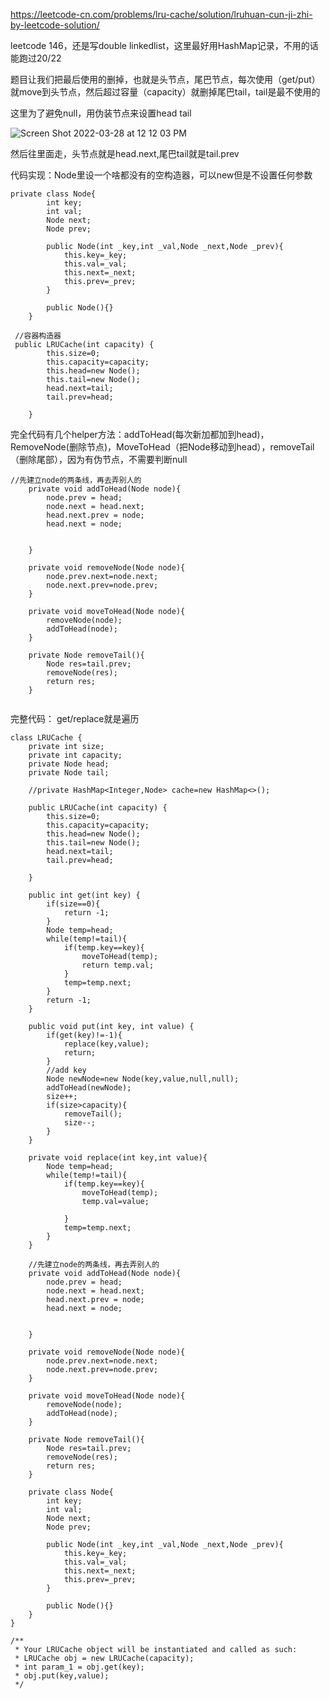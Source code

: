 https://leetcode-cn.com/problems/lru-cache/solution/lruhuan-cun-ji-zhi-by-leetcode-solution/

leetcode 146，还是写double linkedlist，这里最好用HashMap记录，不用的话能跑过20/22

题目让我们把最后使用的删掉，也就是头节点，尾巴节点，每次使用（get/put）就move到头节点，然后超过容量（capacity）就删掉尾巴tail，tail是最不使用的

这里为了避免null，用伪装节点来设置head tail

![Screen Shot 2022-03-28 at 12 12 03 PM](https://user-images.githubusercontent.com/59748598/160469713-b2233ae3-df46-4ace-8bcf-5f8709cef6ad.png)

然后往里面走，头节点就是head.next,尾巴tail就是tail.prev

代码实现：Node里设一个啥都没有的空构造器，可以new但是不设置任何参数
```` 
private class Node{
        int key;
        int val;
        Node next;
        Node prev;
        
        public Node(int _key,int _val,Node _next,Node _prev){
            this.key=_key;
            this.val=_val;
            this.next=_next;
            this.prev=_prev;
        }
        
        public Node(){}
    }
    
 //容器构造器
 public LRUCache(int capacity) {
        this.size=0;
        this.capacity=capacity;
        this.head=new Node();
        this.tail=new Node();
        head.next=tail;
        tail.prev=head;
        
    }
````

完全代码有几个helper方法：addToHead(每次新加都加到head)，RemoveNode(删除节点)，MoveToHead（把Node移动到head），removeTail（删除尾部），因为有伪节点，不需要判断null
 
```` 
//先建立node的两条线，再去弄别人的
    private void addToHead(Node node){
        node.prev = head;
        node.next = head.next;
        head.next.prev = node;
        head.next = node;


    }
    
    private void removeNode(Node node){
        node.prev.next=node.next;
        node.next.prev=node.prev;
    }
    
    private void moveToHead(Node node){
        removeNode(node);
        addToHead(node);
    }
    
    private Node removeTail(){
        Node res=tail.prev;
        removeNode(res);
        return res;
    }
    
````

完整代码： get/replace就是遍历
 
```` 
class LRUCache {
    private int size;
    private int capacity;
    private Node head;
    private Node tail;
    
    //private HashMap<Integer,Node> cache=new HashMap<>();

    public LRUCache(int capacity) {
        this.size=0;
        this.capacity=capacity;
        this.head=new Node();
        this.tail=new Node();
        head.next=tail;
        tail.prev=head;
        
    }
    
    public int get(int key) {
        if(size==0){
            return -1;
        }
        Node temp=head;
        while(temp!=tail){
            if(temp.key==key){
                moveToHead(temp);
                return temp.val;
            }
            temp=temp.next;
        }
        return -1;
    }
    
    public void put(int key, int value) {
        if(get(key)!=-1){
            replace(key,value);
            return;
        }
        //add key
        Node newNode=new Node(key,value,null,null);
        addToHead(newNode);
        size++;
        if(size>capacity){
            removeTail();
            size--;
        }
    }
    
    private void replace(int key,int value){
        Node temp=head;
        while(temp!=tail){
            if(temp.key==key){
                moveToHead(temp);
                temp.val=value;
                
            }
            temp=temp.next;
        }
    }
    
    //先建立node的两条线，再去弄别人的
    private void addToHead(Node node){
        node.prev = head;
        node.next = head.next;
        head.next.prev = node;
        head.next = node;


    }
    
    private void removeNode(Node node){
        node.prev.next=node.next;
        node.next.prev=node.prev;
    }
    
    private void moveToHead(Node node){
        removeNode(node);
        addToHead(node);
    }
    
    private Node removeTail(){
        Node res=tail.prev;
        removeNode(res);
        return res;
    }
    
    private class Node{
        int key;
        int val;
        Node next;
        Node prev;
        
        public Node(int _key,int _val,Node _next,Node _prev){
            this.key=_key;
            this.val=_val;
            this.next=_next;
            this.prev=_prev;
        }
        
        public Node(){}
    }
}

/**
 * Your LRUCache object will be instantiated and called as such:
 * LRUCache obj = new LRUCache(capacity);
 * int param_1 = obj.get(key);
 * obj.put(key,value);
 */
````





